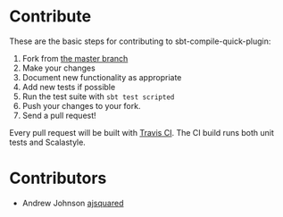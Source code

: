 # Contribute
These are the basic steps for contributing to sbt-compile-quick-plugin:

1. Fork from [the master branch](https://github.com/etsy/sbt-compile-quick-plugin)
2. Make your changes
3. Document new functionality as appropriate
4. Add new tests if possible
5. Run the test suite with `sbt test scripted`
6. Push your changes to your fork.
7. Send a pull request!

Every pull request will be built with [Travis CI](https://travis-ci.org/etsy/sbt-compile-quick-plugin).  The CI build runs both unit tests and Scalastyle.

# Contributors
- Andrew Johnson [ajsquared](https://github.com/ajsquared)